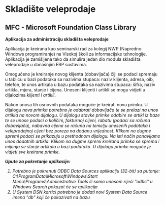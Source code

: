 # Skladište veleprodaje

<h2><b>MFC - Microsoft Foundation Class Library</b></h2>

<b>Aplikacija za administraciju skladišta veleprodaje</b>

Aplikacija je kreirana kao seminarski rad za kolegij NWP (Napredno Windows programiranje) na Visokoj školi za informacijske tehnologije.
Aplikacija je zamišljena tako da simulira jedan dio modula skladišta veleprodaje u današnjim ERP sustavima. 

Omogućeno je kreiranje novog klijenta (dobavljača) čiji se podaci spremaju u tablicu u bazi podataka  sa nazivima stupaca: naziv klijenta, adresa, oib, telefon, te unos artikala u bazu podataka sa nazivima stupaca: šifra, naziv artikla, mjera, stanje i cijena. Uneseni klijenti i artikli se mogu vidjeti u dijalozima <i>klijenti</i> i <i>artikli</i>.

Nakon unosa tih osnovnih podataka moguće je kreirati novu primku. U dijalogu <i>nova primka<i/> potrebno je odabrati dobavljača te se prelazi na unos artikla na novom dijalogu. U dijalogu <i>stavke primke</i> odabire se artikl iz baze te se unose podaci o količini, fakturnoj cijeni, rabatu (podaci sa računa dobavljača), nabavna cijena se računa na temelju unesenih podataka i veleprodajnoj cijeni bez poreza na dodanu vrijednost.
Klikom na dugme <i>spremi</i> podaci se prikazuju u prethodnom dijalogu. Na isti način ponavljamo unos dodatnih artikla. Klikom na dugme <i>spremi</i> kreirana primka se sprema i mijenja se stanje artikala u bazi podataka. U dijalogu <i>primke</i> moguće je vidjeti sve kreirane primke.


<b>Upute za pokretanje aplikacije:</b>
1.	Potrebno je pokrenuti ODBC Data Sources aplikaciju (32-bit) sa putanje: C:\ProgramData\Microsoft\Windows\Start Menu\Programs\Administrative Tools ili samo unosom riječi "odbc" u Windows Search pokazat će se aplikacija
2.	U System DSN kartici potrebno je dodati novi System Data Source imena "db" koji će pokazivati na bazu

